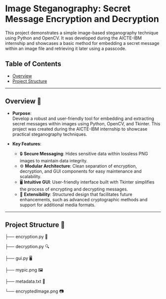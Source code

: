 # Image Steganography: Secret Message Encryption and Decryption

This project demonstrates a simple image-based steganography technique using Python and OpenCV. It was developed during the AICTE-IBM internship and showcases a basic method for embedding a secret message within an image file and retrieving it later using a passcode.

## Table of Contents
- [Overview](#overview)
- [Project Structure](#project-structure)

---

## Overview 🚀

- **Purpose**:  
  Develop a robust and user-friendly tool for embedding and extracting secret messages within images using Python, OpenCV, and Tkinter. This project was created during the AICTE-IBM internship to showcase practical steganography techniques.

- **Key Features**:  
  - 🔒 **Secure Messaging**: Hides sensitive data within lossless PNG images to maintain data integrity.  
  - ⚙️ **Modular Architecture**: Clean separation of encryption, decryption, and GUI components for easy maintenance and scalability.  
  - 🖥️ **Intuitive GUI**: User-friendly interface built with Tkinter simplifies the process of encrypting and decrypting messages.  
  - 🔄 **Extensibility**: Structured design that facilitates future enhancements, such as advanced cryptographic methods and support for additional media formats.

---

## Project Structure 📁

├── encryption.py        🔐

├── decryption.py        🔍 

├── gui.py               🖥️ 

├── mypic.png            🖼️

├── metadata.txt         📝

└── encryptedImage.png   📷 
